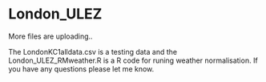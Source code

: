 # London_ULEZ
More files are uploading..

The LondonKC1alldata.csv is a testing data and the London_ULEZ_RMweather.R is a R code for runing weather normalisation.
If you have any questions please let me know.
